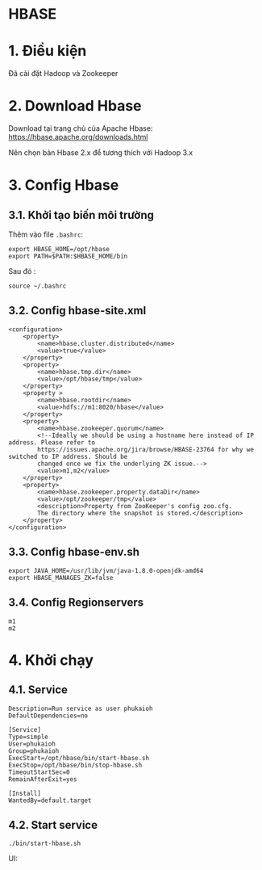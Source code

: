 HBASE
===

# 1. Điều kiện
Đã cài đặt Hadoop và Zookeeper

# 2. Download Hbase
Download tại trang chủ của Apache Hbase:
https://hbase.apache.org/downloads.html

Nên chọn bản Hbase 2.x để tương thích với Hadoop 3.x

# 3. Config Hbase

## 3.1. Khởi tạo biến môi trường
Thêm vào file `.bashrc`:

```
export HBASE_HOME=/opt/hbase
export PATH=$PATH:$HBASE_HOME/bin
```

Sau đó : 
```
source ~/.bashrc
```

## 3.2. Config hbase-site.xml
```
<configuration>
    <property>
        <name>hbase.cluster.distributed</name>
        <value>true</value>
    </property>
    <property>
        <name>hbase.tmp.dir</name>
        <value>/opt/hbase/tmp</value>
    </property>
    <property >
        <name>hbase.rootdir</name>
        <value>hdfs://m1:8020/hbase</value>
    </property>
    <property>
        <name>hbase.zookeeper.quorum</name>
        <!--Ideally we should be using a hostname here instead of IP address. Please refer to
        https://issues.apache.org/jira/browse/HBASE-23764 for why we switched to IP address. Should be
        changed once we fix the underlying ZK issue.-->
        <value>m1,m2</value>
    </property>
    <property>
        <name>hbase.zookeeper.property.dataDir</name>
        <value>/opt/zookeeper/tmp</value>
        <description>Property from ZooKeeper's config zoo.cfg.
        The directory where the snapshot is stored.</description>
    </property>
</configuration>
```
## 3.3. Config hbase-env.sh
```
export JAVA_HOME=/usr/lib/jvm/java-1.8.0-openjdk-amd64
export HBASE_MANAGES_ZK=false
```

## 3.4. Config Regionservers
```
m1
m2
```

# 4. Khởi chạy

## 4.1. Service
```
Description=Run service as user phukaioh
DefaultDependencies=no

[Service]
Type=simple
User=phukaioh
Group=phukaioh
ExecStart=/opt/hbase/bin/start-hbase.sh
ExecStop=/opt/hbase/bin/stop-hbase.sh  
TimeoutStartSec=0
RemainAfterExit=yes

[Install]
WantedBy=default.target
```

## 4.2. Start service
```
./bin/start-hbase.sh
```

UI: 
